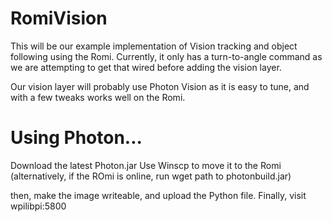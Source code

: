 # RomiVision
This will be our example implementation of Vision tracking and object following using the Romi.
Currently, it only has a turn-to-angle command as we are attempting to get that wired before adding the vision layer.

Our vision layer will probably use Photon Vision as it is easy to tune, and with a few tweaks works well on the Romi.
# Using Photon...
Download the latest Photon.jar
Use Winscp to move it to the Romi (alternatively, if the ROmi is online, run wget path to photonbuild.jar)

then, make the image writeable, and upload the Python file. Finally, visit wpilibpi:5800
